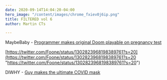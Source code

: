 ```yaml
---
date: 2020-09-14T14:04:20-04:00
hero_image: "/content/images/chrome_fxiev0j6ip.png"
title: FILTERED vol 6
author: Martin CTs

---
```

MaybeBaby - [Programmer makes original Doom playable on pregnancy test](cnet.com/news/programmer-makes-original-doom-playable-on-pregnancy-test/#:\~:text=The%20idea%20of%20running%20iconic,playing%20on%20a%20pregnancy%20test.&text=Yesterday%20I%20had%20a%20lot,Doom%20on%20a%20pregnancy%20test. "Programmer makes original Doom playable on pregnancy test")

[https://twitter.com/Foone/status/1302823968198389761?s=20](https://twitter.com/Foone/status/1302823968198389761?s=20 "https://twitter.com/Foone/status/1302823968198389761?s=20")

DIWHY - [Guy makes the ultimate COVID mask](https://www.youtube.com/watch?v=ccjSo2Cq3gg&feature=emb_logo)